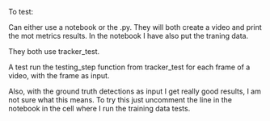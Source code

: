To test:

Can either use a notebook or the .py. They will both create a video and print the mot metrics results.
In the notebook I have also put the traning data.


They both use tracker_test.

A test run the testing_step function from tracker_test for each frame of a video, with the frame as input. 

Also, with the ground truth detections as input I get really good results, I am not sure what this means. To try this just uncomment the line in the notebook in the cell where I run the training data tests. 
